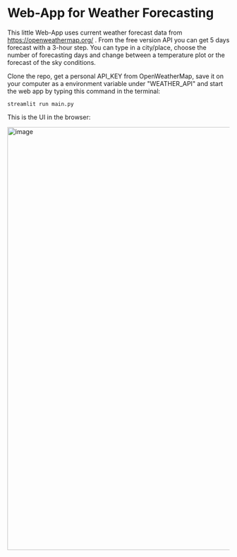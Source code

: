 # Web-App for Weather Forecasting
This little Web-App uses current weather forecast data from https://openweathermap.org/ . From the free version API you can get 5 days forecast with a 3-hour step.
You can type in a city/place, choose the number of forecasting days and change between a temperature plot or the forecast of the sky conditions.

Clone the repo, get a personal API_KEY from OpenWeatherMap, save it on your computer as a environment variable under "WEATHER_API" and start the web app by typing this command in the terminal:
```
streamlit run main.py
```

This is the UI in the browser:

<img width="960" alt="image" src="https://github.com/alerch97/weather-forecast-app/assets/152506794/865252d6-907d-4707-be00-7c5f8b5daba3">
